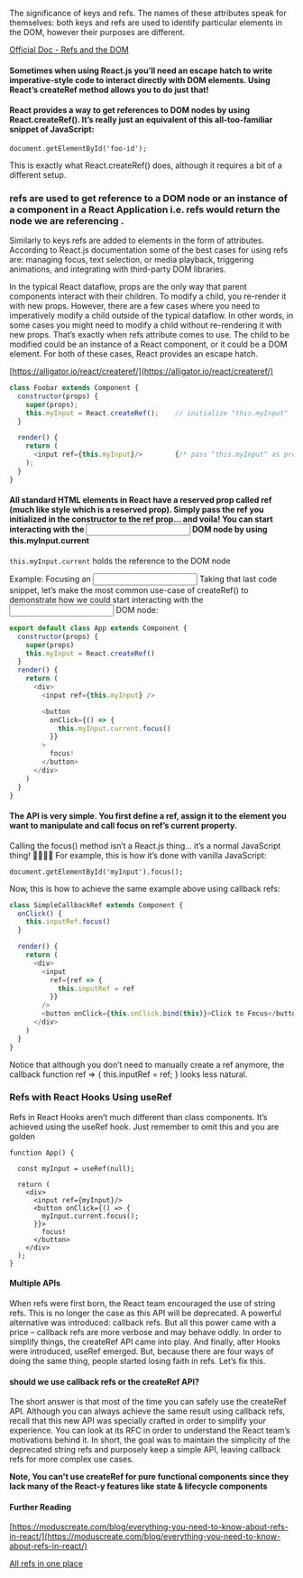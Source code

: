 The significance of keys and refs. The names of these attributes speak for themselves: both keys and refs are used to identify particular elements in the DOM, however their purposes are different.

[Official Doc - Refs and the DOM](https://reactjs.org/docs/refs-and-the-dom.html)

#### Sometimes when using React.js you’ll need an escape hatch to write imperative-style code to interact directly with DOM elements. Using React’s createRef method allows you to do just that!

#### React provides a way to get references to DOM nodes by using React.createRef(). It’s really just an equivalent of this all-too-familiar snippet of JavaScript:

`document.getElementById('foo-id');`

This is exactly what React.createRef() does, although it requires a bit of a different setup.

### refs are used to get reference to a DOM node or an instance of a component in a React Application i.e. refs would return the node we are referencing .

Similarly to keys refs are added to elements in the form of attributes. According to React.js documentation some of the best cases for using refs are: managing focus, text selection, or media playback, triggering animations, and integrating with third-party DOM libraries.

In the typical React dataflow, props are the only way that parent components interact with their children. To modify a child, you re-render it with new props. However, there are a few cases where you need to imperatively modify a child outside of the typical dataflow. In other words, in some cases you might need to modify a child without re-rendering it with new props. That’s exactly when refs attribute comes to use.
The child to be modified could be an instance of a React component, or it could be a DOM element. For both of these cases, React provides an escape hatch.

[https://alligator.io/react/createref/](https://alligator.io/react/createref/)

```js
class Foobar extends Component {
  constructor(props) {
    super(props);
    this.myInput = React.createRef();    // initialize "this.myInput"
  }

  render() {
    return (
      <input ref={this.myInput}/>        {/* pass "this.myInput" as prop */}
    );
  }
}

```

#### All standard HTML elements in React have a reserved prop called ref (much like style which is a reserved prop). Simply pass the ref you initialized in the constructor to the ref prop… and voila! You can start interacting with the <input> DOM node by using this.myInput.current

`this.myInput.current` holds the reference to the DOM node

Example: Focusing an <input>
Taking that last code snippet, let’s make the most common use-case of createRef() to demonstrate how we could start interacting with the <input> DOM node:

```js
export default class App extends Component {
  constructor(props) {
    super(props)
    this.myInput = React.createRef()
  }
  render() {
    return (
      <div>
        <input ref={this.myInput} />

        <button
          onClick={() => {
            this.myInput.current.focus()
          }}
        >
          focus!
        </button>
      </div>
    )
  }
}
```

#### The API is very simple. You first define a ref, assign it to the element you want to manipulate and call focus on ref’s current property.

Calling the focus() method isn’t a React.js thing… it’s a normal JavaScript thing! 💃🏻💃🏻 For example, this is how it’s done with vanilla JavaScript:

`document.getElementById('myInput').focus();`

Now, this is how to achieve the same example above using callback refs:

```js
class SimpleCallbackRef extends Component {
  onClick() {
    this.inputRef.focus()
  }

  render() {
    return (
      <div>
        <input
          ref={ref => {
            this.inputRef = ref
          }}
        />
        <button onClick={this.onClick.bind(this)}>Click to Focus</button>
      </div>
    )
  }
}
```

Notice that although you don’t need to manually create a ref anymore, the callback function ref => { this.inputRef = ref; } looks less natural.

### Refs with React Hooks Using useRef

Refs in React Hooks aren’t much different than class components. It’s achieved using the useRef hook. Just remember to omit this and you are golden

```JS
function App() {

  const myInput = useRef(null);

  return (
    <div>
      <input ref={myInput}/>
      <button onClick={() => {
        myInput.current.focus();
      }}>
        focus!
      </button>
    </div>
  );
}

```

#### Multiple APIs

When refs were first born, the React team encouraged the use of string refs. This is no longer the case as this API will be deprecated. A powerful alternative was introduced: callback refs. But all this power came with a price – callback refs are more verbose and may behave oddly. In order to simplify things, the createRef API came into play. And finally, after Hooks were introduced, useRef emerged. But, because there are four ways of doing the same thing, people started losing faith in refs. Let’s fix this.

#### should we use callback refs or the createRef API?

The short answer is that most of the time you can safely use the createRef API. Although you can always achieve the same result using callback refs, recall that this new API was specially crafted in order to simplify your experience. You can look at its RFC in order to understand the React team’s motivations behind it. In short, the goal was to maintain the simplicity of the deprecated string refs and purposely keep a simple API, leaving callback refs for more complex use cases.

**Note, You can't use createRef for pure functional components since they lack many of the React-y features like state & lifecycle components**

#### Further Reading

[https://moduscreate.com/blog/everything-you-need-to-know-about-refs-in-react/](https://moduscreate.com/blog/everything-you-need-to-know-about-refs-in-react/)

[All refs in one place](https://react-refs-cheatsheet.netlify.com/)
